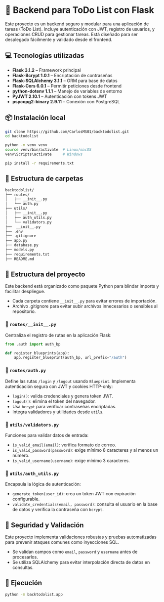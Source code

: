 # 📝 Backend para ToDo List con Flask

Este proyecto es un backend seguro y modular para una aplicación de tareas (ToDo List). Incluye autenticación con JWT, registro de usuarios, y operaciones CRUD para gestionar tareas. Está diseñado para ser desplegado fácilmente y validado desde el frontend.

## 💻 Tecnologías utilizadas

- **Flask 3.1.2** – Framework principal
- **Flask-Bcrypt 1.0.1** – Encriptación de contraseñas
- **Flask-SQLAlchemy 3.1.1** – ORM para base de datos
- **Flask-Cors 6.0.1** – Permitir peticiones desde frontend
- **python-dotenv 1.1.1** – Manejo de variables de entorno
- **PyJWT 2.10.1** – Autenticación con tokens JWT
- **psycopg2-binary 2.9.11** – Conexión con PostgreSQL

## 📦 Instalación local

```bash
git clone https://github.com/CarlosMS01/backtodolist.git
cd backtodolist

python -m venv venv
source venv/bin/activate  # Linux/macOS
venv\Scripts\activate     # Windows

pip install -r requirements.txt
```

## 📁 Estructura de carpetas

```bash
backtodolist/
├── routes/
│   ├── __init__.py
│   └── auth.py
├── utils/
│   ├── __init__.py
│   ├── auth_utils.py
│   └── validators.py
├──  __init__.py
├── .env
├── .gitignore
├── app.py
├── database.py
├── models.py
├── requirements.txt
├── README.md
```

## 📝 Estructura del proyecto

Este backend está organizado como paquete Python para blindar imports y facilitar despliegue.

- Cada carpeta contiene `__init__.py` para evitar errores de importación.
- Archivo .gitignore para evitar subir archivos innecesarios o sensibles al repositorio.

### 🧩 `routes/__init__.py`
Centraliza el registro de rutas en la aplicación Flask:

```python
from .auth import auth_bp

def register_blueprints(app):
    app.register_blueprint(auth_bp, url_prefix="/auth")
```

### 🔐 `routes/auth.py`
Define las rutas `/login` y `/logout` usando `Blueprint`. Implementa autenticación segura con JWT y cookies HTTP-only:

- `login()`: valida credenciales y genera token JWT.
- `logout()`: elimina el token del navegador.
- Usa `bcrypt` para verificar contraseñas encriptadas.
- Integra validadores y utilidades desde `utils`.

### 🧠 `utils/validators.py`
Funciones para validar datos de entrada:

- `is_valid_email(email)`: verifica formato de correo.
- `is_valid_password(password)`: exige mínimo 8 caracteres y al menos un número.
- `is_valid_username(username)`: exige mínimo 3 caracteres.

### 🔑 `utils/auth_utils.py`
Encapsula la lógica de autenticación:

- `generate_token(user_id)`: crea un token JWT con expiración configurable.
- `validate_credentials(email, password)`: consulta el usuario en la base de datos y verifica la contraseña con `bcrypt`.

## 🔐 Seguridad y Validación

Este proyecto implementa validaciones robustas y pruebas automatizadas para prevenir ataques comunes como inyecciones SQL.

- Se validan campos como `email`, `password` y `username` antes de procesarlos.
- Se utiliza SQLAlchemy para evitar interpolación directa de datos en consultas.

## 🚀 Ejecución

```bash
python -m backtodolist.app
```
